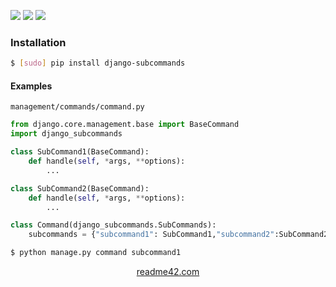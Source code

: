 <!--
https://readme42.com
-->


[![](https://img.shields.io/pypi/v/django-subcommands.svg?maxAge=3600)](https://pypi.org/project/django-subcommands/)
[![](https://img.shields.io/badge/License-Unlicense-blue.svg?longCache=True)](https://unlicense.org/)
[![](https://github.com/andrewp-as-is/django-subcommands.py/workflows/tests42/badge.svg)](https://github.com/andrewp-as-is/django-subcommands.py/actions)

### Installation
```bash
$ [sudo] pip install django-subcommands
```

#### Examples
`management/commands/command.py`
```python
from django.core.management.base import BaseCommand
import django_subcommands

class SubCommand1(BaseCommand):
    def handle(self, *args, **options):
        ...

class SubCommand2(BaseCommand):
    def handle(self, *args, **options):
        ...

class Command(django_subcommands.SubCommands):
    subcommands = {"subcommand1": SubCommand1,"subcommand2":SubCommand2}
```

```bash
$ python manage.py command subcommand1
```

<p align="center">
    <a href="https://readme42.com/">readme42.com</a>
</p>